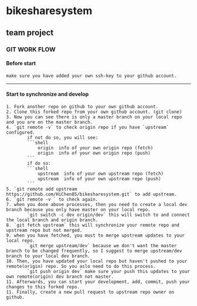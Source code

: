 # bikesharesystem
## team project

### GIT WORK FLOW
#### Before start
	make sure you have added your own ssh-key to your github account.
---
#### Start to synchronize and develop
	1. Fork another repo on github to your own github account.
	2. Clone this forked repo from your own github account. (git clone)
	3. Now you can see there is only a master branch on your local repo and you are on the master branch.
	4. `git remote -v` to check origin repo if you have `upstream` configured.
			if not do so, you will see:
			```shell
				origin  info of your own origin repo (fetch)
				origin  info of your own origin repo (push)
			```
			if do so:
			```shell
				upstream  info of your own upstream repo (fetch)
				upstream  info of your own upstream repo (push)
			```
	5. `git remote add upstream https://github.com/HiChen85/bikesharesystem.git` to add upstream.
	6. `git remote -v ` to check again.
	7. when you done above processes, then you need to create a local dev branch because you only have master on your local repo.
			`git switch -c dev origin/dev` this will switch to and connect the local branch and origin branch.
	8. `git fetch upstream` this will synchronize your remote repo and upstream repo but not merged.
	9. when you have fetched, you must to merge upstream updates to your local repo.
			`git merge upstream/dev` because we don't want the master branch to be changed frequently, so I suggest to merge upstream/dev branch to your local dev branch.
	10. Then, you have updated your local repo but haven't pushed to your remote(origin) repo. So you aslo need to do this process.
			`git push origin dev` make sure your push this updates to your own remote(origin) dev branch not master.
	11. Afterwards, you can start your development, add, commit, push your changes to this forked repo.
	11. Finally, create a new pull request to upstream repo owner on github.
		
